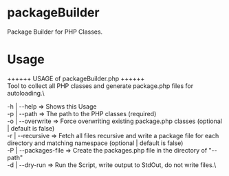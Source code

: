 # packageBuilder
Package Builder for PHP Classes.

# Usage
++++++ USAGE of packageBuilder.php ++++++\
Tool to collect all PHP classes and generate package.php files for autoloading.\

-h | --help                   => Shows this Usage\
-p | --path                   => The path to the PHP classes (required)\
-o | --overwrite              => Force overwriting existing package.php classes (optional | default is false)\
-r | --recursive              => Fetch all files recursive and write a package file for each directory and matching namespace (optional | default is false)\
-P | --packages-file          => Create the packages.php file in the directory of "--path"\
-d | --dry-run                => Run the Script, write output to StdOut, do not write files.\
